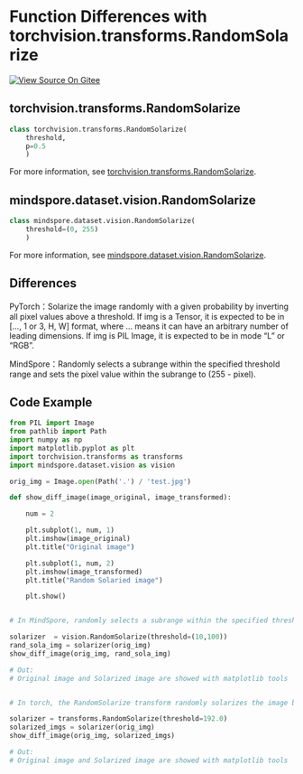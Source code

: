 # Function Differences with torchvision.transforms.RandomSolarize

[![View Source On Gitee](https://mindspore-website.obs.cn-north-4.myhuaweicloud.com/website-images/r1.10/resource/_static/logo_source_en.png)](https://gitee.com/mindspore/docs/blob/r1.10/docs/mindspore/source_en/note/api_mapping/pytorch_diff/RandomSolarize.md)

## torchvision.transforms.RandomSolarize

```python
class torchvision.transforms.RandomSolarize(
    threshold,
    p=0.5
    )
```

For more information, see  [torchvision.transforms.RandomSolarize](https://pytorch.org/vision/0.10/transforms.html#torchvision.transforms.RandomSolarize).

## mindspore.dataset.vision.RandomSolarize

```python
class mindspore.dataset.vision.RandomSolarize(
    threshold=(0, 255)
    )
```

For more information, see  [mindspore.dataset.vision.RandomSolarize](https://mindspore.cn/docs/zh-CN/r1.10/api_python/dataset_vision/mindspore.dataset.vision.RandomSolarize.html#mindspore.dataset.vision.RandomSolarize).

## Differences

PyTorch：Solarize the image randomly with a given probability by inverting all pixel values above a threshold. If img is a Tensor, it is expected to be in […, 1 or 3, H, W] format, where … means it can have an arbitrary number of leading dimensions. If img is PIL Image, it is expected to be in mode “L” or “RGB”.

MindSpore：Randomly selects a subrange within the specified threshold range and sets the pixel value within the subrange to (255 - pixel).

## Code Example

```python
from PIL import Image
from pathlib import Path
import numpy as np
import matplotlib.pyplot as plt
import torchvision.transforms as transforms
import mindspore.dataset.vision as vision

orig_img = Image.open(Path('.') / 'test.jpg')

def show_diff_image(image_original, image_transformed):

    num = 2

    plt.subplot(1, num, 1)
    plt.imshow(image_original)
    plt.title("Original image")

    plt.subplot(1, num, 2)
    plt.imshow(image_transformed)
    plt.title("Random Solaried image")

    plt.show()


# In MindSpore, randomly selects a subrange within the specified threshold range and sets the pixel value within the subrange to (255 - pixel).

solarizer  = vision.RandomSolarize(threshold=(10,100))
rand_sola_img = solarizer(orig_img)
show_diff_image(orig_img, rand_sola_img)

# Out:
# Original image and Solarized image are showed with matplotlib tools


# In torch, the RandomSolarize transform randomly solarizes the image by inverting all pixel values above the threshold.

solarizer = transforms.RandomSolarize(threshold=192.0)
solarized_imgs = solarizer(orig_img)
show_diff_image(orig_img, solarized_imgs)

# Out:
# Original image and Solarized image are showed with matplotlib tools
```
